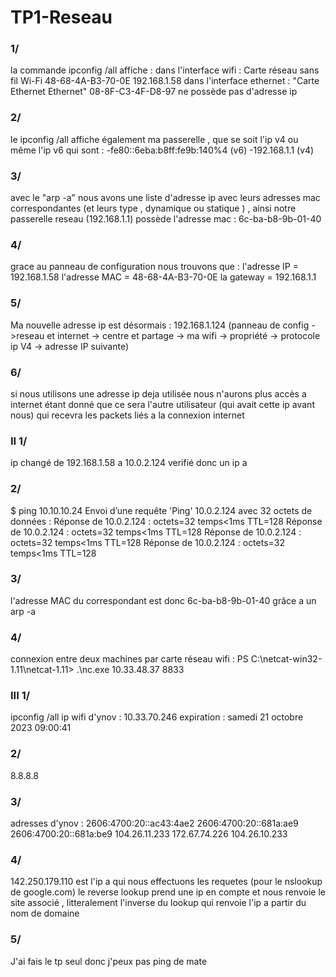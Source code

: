 # TP1-Reseau
### 1/ 
la commande ipconfig /all affiche :
    dans l'interface wifi : Carte réseau sans fil Wi-Fi
                            48-68-4A-B3-70-0E
                            192.168.1.58
    dans l'interface ethernet : "Carte Ethernet Ethernet"
                                08-8F-C3-4F-D8-97
                                ne possède pas d'adresse ip

### 2/
le ipconfig /all affiche également ma passerelle , que se soit l'ip v4 ou même l'ip v6 qui sont : -fe80::6eba:b8ff:fe9b:140%4 (v6)
                        -192.168.1.1 (v4)

### 3/
avec le "arp -a" nous avons une liste d'adresse ip avec leurs adresses mac correspondantes (et leurs type , dynamique ou statique ) , ainsi notre passerelle reseau (192.168.1.1) possède l'adresse mac :  6c-ba-b8-9b-01-40

### 4/
grace au panneau de configuration nous trouvons que :
l'adresse IP = 192.168.1.58
l'adresse MAC = 48-68-4A-B3-70-0E
la gateway = 192.168.1.1

### 5/
Ma nouvelle adresse ip est désormais : 192.168.1.124 (panneau de config ->reseau et internet -> centre et partage -> ma wifi -> propriété -> protocole ip V4 -> adresse IP suivante)

### 6/
si nous utilisons une adresse ip deja utilisée nous n'aurons plus accès a internet étant donné que ce sera l'autre utilisateur (qui avait cette ip avant nous) qui recevra les packets liés a la connexion internet
### II 1/
ip changé de 192.168.1.58 a 10.0.2.124
verifié donc un ip a
### 2/
$ ping 10.10.10.24
Envoi d’une requête 'Ping'  10.0.2.124 avec 32 octets de données :
Réponse de 10.0.2.124 : octets=32 temps<1ms TTL=128
Réponse de 10.0.2.124 : octets=32 temps<1ms TTL=128
Réponse de 10.0.2.124 : octets=32 temps<1ms TTL=128
Réponse de 10.0.2.124 : octets=32 temps<1ms TTL=128
### 3/
l'adresse MAC du correspondant est donc 6c-ba-b8-9b-01-40 grâce a un arp -a

### 4/ 
connexion entre deux machines par carte réseau wifi :
PS C:\netcat-win32-1.11\netcat-1.11> .\nc.exe 10.33.48.37 8833

### III 1/
ipconfig /all
ip wifi d'ynov : 10.33.70.246
expiration : samedi 21 octobre 2023 09:00:41

### 2/
8.8.8.8

### 3/
adresses d'ynov :  2606:4700:20::ac43:4ae2
          2606:4700:20::681a:ae9
          2606:4700:20::681a:be9
          104.26.11.233
          172.67.74.226
          104.26.10.233
### 4/
142.250.179.110 est l'ip a qui nous effectuons les requetes (pour le nslookup de google.com)
le reverse lookup prend une ip en compte et nous renvoie le site associé , litteralement l'inverse du lookup qui renvoie l'ip a partir du nom de domaine
### 5/
J'ai fais le tp seul donc j'peux pas ping de mate
